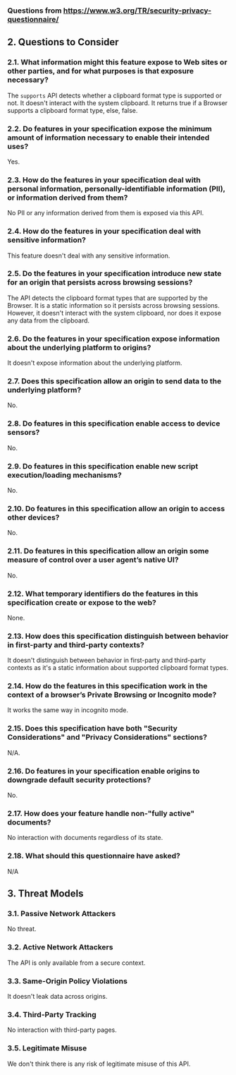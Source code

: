 ### Questions from https://www.w3.org/TR/security-privacy-questionnaire/

## 2. Questions to Consider

### 2.1. What information might this feature expose to Web sites or other parties, and for what purposes is that exposure necessary?

The `supports` API detects whether a clipboard format type is supported or not. It doesn't interact with the system clipboard. It returns true if a Browser supports a clipboard format type, else, false.

### 2.2. Do features in your specification expose the minimum amount of information necessary to enable their intended uses?

Yes.

### 2.3. How do the features in your specification deal with personal information, personally-identifiable information (PII), or information derived from them?

No PII or any information derived from them is exposed via this API.

### 2.4. How do the features in your specification deal with sensitive information?

This feature doesn't deal with any sensitive information.

### 2.5. Do the features in your specification introduce new state for an origin that persists across browsing sessions?

The API detects the clipboard format types that are supported by the Browser. It is a static information so it persists across browsing sessions. However, it doesn't interact with the system clipboard, nor does it expose any data from the clipboard.

### 2.6. Do the features in your specification expose information about the underlying platform to origins?

It doesn't expose information about the underlying platform.

### 2.7. Does this specification allow an origin to send data to the underlying platform?

No.

### 2.8. Do features in this specification enable access to device sensors?

No.

### 2.9. Do features in this specification enable new script execution/loading mechanisms?

No.

### 2.10. Do features in this specification allow an origin to access other devices?

No.

### 2.11. Do features in this specification allow an origin some measure of control over a user agent’s native UI?

No.

### 2.12. What temporary identifiers do the features in this specification create or expose to the web?

None.

### 2.13. How does this specification distinguish between behavior in first-party and third-party contexts?

It doesn't distinguish between behavior in first-party and third-party contexts as it's a static information about supported clipboard format types.

### 2.14. How do the features in this specification work in the context of a browser’s Private Browsing or Incognito mode?

It works the same way in incognito mode.

### 2.15. Does this specification have both "Security Considerations" and "Privacy Considerations" sections?

N/A.

### 2.16. Do features in your specification enable origins to downgrade default security protections?

No.

### 2.17. How does your feature handle non-"fully active" documents?

No interaction with documents regardless of its state.

### 2.18. What should this questionnaire have asked?

N/A

## 3. Threat Models

### 3.1. Passive Network Attackers

No threat.

### 3.2. Active Network Attackers

The API is only available from a secure context.

### 3.3. Same-Origin Policy Violations

It doesn't leak data across origins.

### 3.4. Third-Party Tracking

No interaction with third-party pages.

### 3.5. Legitimate Misuse

We don't think there is any risk of legitimate misuse of this API.
